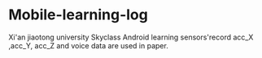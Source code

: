 # Mobile-learning-log
Xi'an jiaotong university Skyclass Android learning sensors'record
acc_X ,acc_Y, acc_Z and voice data are used in paper.
